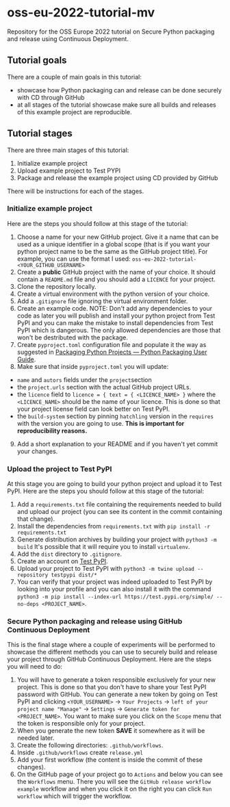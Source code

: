 # oss-eu-2022-tutorial-mv
Repository for the OSS Europe 2022 tutorial on Secure Python packaging and
release using Continuous Deployment.

## Tutorial goals

There are a couple of main goals in this tutorial:
- showcase how Python packaging can and release can be done securely with CD
through GitHub
- at all stages of the tutorial showcase make sure all builds and releases of
this example project are reproducible.

## Tutorial stages
There are three main stages of this tutorial:

1. Initialize example project
2. Upload example project to Test PYPI
3. Package and release the example project using CD provided by GitHub

There will be instructions for each of the stages.

### Initialize example project

Here are the steps you should follow at this stage of the tutorial:
1. Choose a name for your new GitHub project. Give it a name that can be used as a
unique identifier in a global scope (that is if you want your python project
name to be the same as the GitHub project title). For example, you can use
the format I used: `oss-eu-2022-tutorial-<YOUR_GITHUB_USERNAME>`
1. Create a **public** GitHub project with the name of your choice. It should
contain a `README.md` file and you should add a `LICENCE` for your project.
3. Clone the repository locally.
4. Create a virtual environment with the python version of your choice.
5. Add a `.gitignore` file ignoring the virtual environment folder.
6. Create an example code. NOTE: Don't add any dependencies to your code as
later you will publish and install your python project from Test PyPI and you
can make the mistake to install dependencies from Test PyPI which is dangerous.
The only allowed dependencies are those that won't be destributed with the
package.
7. Create `pyproject.toml` configuration file and populate it the way as
suggested in [Packaging Python Projects — Python Packaging User Guide](https://packaging.python.org/en/latest/tutorials/packaging-projects/).
8. Make sure that inside `pyproject.toml` you will update:
- `name` and `autors` fields under the `project`section
- the `project.urls` section with the actual GitHub project URLs.
- the `licence` field to
`licence = { text = { <LICENCE_NAME> }` where the `<LICENCE_NAME>` should be the
name of your licence. This is done so that your project license field can look
better on Test PyPI.
- the `build-system` section by pinning `hatchling` version in the `requires` with
the version you are going to use. **This is important for reproducibility reasons.**
9.  Add a short explanation to your README and if you haven't yet commit your
changes.

### Upload the project to Test PyPI

At this stage you are going to build your python project and upload it to Test PyPI.
Here are the steps you should follow at this stage of the tutorial:
1. Add a `requirements.txt` file containing the requirements needed to build
and upload our project (you can see its content in the commit containing that
change).
2. Install the dependencies from `requirements.txt` with `pip install -r requirements.txt`
3. Generate distribution archives by building your project with `python3 -m build`
It's possible that it will require you to install `virtualenv`.
4. Add the `dist` directory to `.gitignore`.
5. Create an account on [Test PyPI](https://test.pypi.org/).
6. Upload your project to Test PyPI with `python3 -m twine upload --repository testpypi dist/*`
7. You can verify that your project was indeed uploaded to Test PyPI by looking
into your profile and you can also install it with the command
`python3 -m pip install --index-url https://test.pypi.org/simple/ --no-deps <PROJECT_NAME>`.

### Secure Python packaging and release using GitHub Continuous Deployment

This is the final stage where a couple of experiments will be performed to showcase
the different methods you can use to securely build and release your project
through GitHub Continuous Deployment.
Here are the steps you will need to do:
1. You will have to generate a token responsible exclusively for your new project.
This is done so that you don't have to share your Test PyPI password with
GitHub. You can generate a new token by going on Test PyPI and clicking
`<YOUR_USERNAME>` -> `Your Projects` -> `left of your project name "Manage"` -> `Settings`
-> `Generate token for <PROJECT_NAME>`. You want to make sure you click on the `Scope`
menu that the token is responsible only for your project.
2. When you generate the new token **SAVE** it somewhere as it will be needed later.
3. Create the following directories: `.github/workflows`.
4. Inside `.github/workflows` create `release.yml`
5. Add your first workflow (the content is inside the commit of these changes).
6. On the GitHub page of your project go to `Actions` and below you can see the
`Workflows` menu. There you will see the `GitHub release workflow example` workflow
and when you click it on the right you can click `Run workflow` which will trigger
the workflow.
